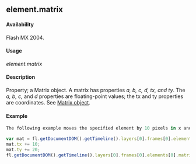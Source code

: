 ## element.matrix

#### Availability

Flash MX 2004.

#### Usage

*element.matrix*

#### Description

Property; a Matrix object. A matrix has properties *a, b, c, d, tx, and ty*. The *a, b, c,* and *d* properties are floating-point values; the tx and ty properties are coordinates. See [Matrix object](../Matrix_object/matrix_summary.md).

#### Example

```javascript
The following example moves the specified element by 10 pixels in x and 20 pixels in y:

var mat = fl.getDocumentDOM().getTimeline().layers[0].frames[0].elements[0].matrix; 
mat.tx += 10;
mat.ty += 20; 
fl.getDocumentDOM().getTimeline().layers[0].frames[0].elements[0].matrix = mat;

```